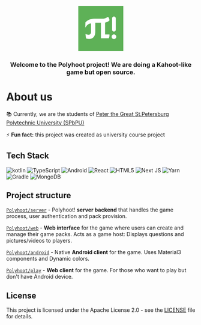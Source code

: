 <p align="center">
  <a href="https://polyhoot.ciphen.net">
    <img src="https://github.com/Polyhoot/.github/blob/main/logo.jpeg?raw=true" alt="polyhoot logo green" width="120" height="120">
  </a>
</p>

<h3 align="center">Welcome to the Polyhoot project! We are doing a Kahoot-like game but open source.</h1>

<h1>About us</h1>

📚 Currently, we are the students of [Peter the Great St.Petersburg Polytechnic University (SPbPU)](https://english.spbstu.ru/)

⚡ **Fun fact:** this project was created as university course project

<h2>Tech Stack</h1>

<p>
  <img alt="kotlin" src="https://img.shields.io/badge/kotlin-%230095D5.svg?style=for-the-badge&logo=kotlin&logoColor=white">
  <img alt="TypeScript" src="https://img.shields.io/badge/typescript-%23007ACC.svg?style=for-the-badge&logo=typescript&logoColor=white">
  <img alt="Android" src="https://img.shields.io/badge/android-%233DDC84.svg?style=for-the-badge&logo=android&logoColor=white">
  <img alt="React" src="https://img.shields.io/badge/react-%2320232a.svg?style=for-the-badge&logo=react&logoColor=%2361DAFB">
  <img alt="HTML5" src="https://img.shields.io/badge/html5-%23E34F26.svg?style=for-the-badge&logo=html5&logoColor=white">
  <img alt="Next JS" src="https://img.shields.io/badge/Next-black?style=for-the-badge&logo=next.js&logoColor=white">
  <img alt="Yarn" src="https://img.shields.io/badge/yarn-%232C8EBB.svg?style=for-the-badge&logo=yarn&logoColor=white">
  <img alt="Gradle" src="https://img.shields.io/badge/Gradle-02303A.svg?style=for-the-badge&logo=Gradle&logoColor=white">
  <img alt="MongoDB" src="https://img.shields.io/badge/MongoDB-%234ea94b.svg?style=for-the-badge&logo=mongodb&logoColor=white">
</p>

<h2>Project structure</h1>
<p><a href="https://github.com/polyhoot/server"><code>Polyhoot/server</code></a> - Polyhoot! <b>server backend</b> that handles the game process, user authentication and pack provision.</p>
<p><a href="https://github.com/polyhoot/web"><code>Polyhoot/web</code></a> - <b>Web interface</b> for the game where users can create and manage their game packs. Acts as a game host: Displays questions and pictures/videos to players.
<p><a href="https://github.com/polyhoot/android"><code>Polyhoot/android</code></a> - Native <b>Android client</b> for the game. Uses Material3 components and Dynamic colors.</p>
<p><a href="https://github.com/polyhoot/play"><code>Polyhoot/play</code></a> - <b>Web client</b> for the game. For those who want to play but don't have Android device.</p>

<h2>License</h2>
<p>This project is licensed under the Apache License 2.0 - see the <a href=../LICENSE>LICENSE</a> file for details.</p>
